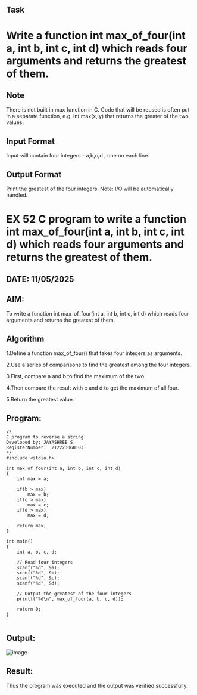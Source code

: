 ## Task

# Write a function int max_of_four(int a, int b, int c, int d) which reads four arguments and returns the greatest of them.

## Note

There is not built in max function in C. Code that will be reused is often put in a separate function, e.g. int max(x, y) that returns the greater of the two values.

## Input Format

Input will contain four integers - a,b,c,d , one on each line.

## Output Format

Print the greatest of the four integers.
Note: I/O will be automatically handled.

# EX 52 C program to write a function int max_of_four(int a, int b, int c, int d) which reads four arguments and returns the greatest of them.
## DATE: 11/05/2025
## AIM:
To write a function int max_of_four(int a, int b, int c, int d) which reads four arguments and returns the greatest of them.

## Algorithm
1.Define a function max_of_four() that takes four integers as arguments.

2.Use a series of comparisons to find the greatest among the four integers.

3.First, compare a and b to find the maximum of the two.

4.Then compare the result with c and d to get the maximum of all four.

5.Return the greatest value.



## Program:
```
/*
C program to reverse a string.
Developed by: JAYASHREE S
RegisterNumber:  212223060103
*/
#include <stdio.h>

int max_of_four(int a, int b, int c, int d)
{
    int max = a;

    if(b > max)
        max = b;
    if(c > max)
        max = c;
    if(d > max)
        max = d;

    return max;
}

int main()
{
    int a, b, c, d;

    // Read four integers
    scanf("%d", &a);
    scanf("%d", &b);
    scanf("%d", &c);
    scanf("%d", &d);

    // Output the greatest of the four integers
    printf("%d\n", max_of_four(a, b, c, d));

    return 0;
}


```

## Output:

![image](https://github.com/user-attachments/assets/82659b1c-8746-4323-8350-52b11d09986e)


## Result:
Thus the program was executed and the output was verified successfully.
